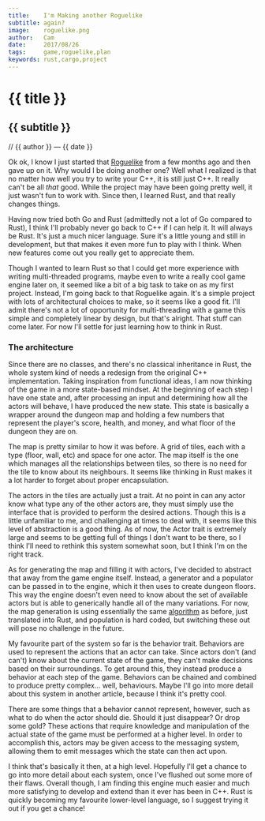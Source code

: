 ```yaml
---
title:    I'm Making another Roguelike
subtitle: again?
image:    roguelike.png
author:   Cam
date:     2017/08/26
tags:     game,roguelike,plan
keywords: rust,cargo,project
---
```

# {{ title }}
## {{ subtitle }}

// {{ author }} &mdash; {{ date }}

Ok ok, I know I just started that [Roguelike][] from a few months ago and then
gave up on it. Why would I be doing another one? Well what I realized is that no
matter how well you try to write your C++, it is still just C++. It really can't
be all *that* good. While the project may have been going pretty well, it just
wasn't fun to work with. Since then, I learned Rust, and that really changes
things.

Having now tried both Go and Rust (admittedly not a lot of Go compared to Rust),
I think I'll probably never go back to C++ if I can help it. It will always be
Rust. It's just a much nicer language. Sure it's a little young and still in
development, but that makes it even more fun to play with I think. When new
features come out you really get to appreciate them.

Though I wanted to learn Rust so that I could get more experience with writing
multi-threaded programs, maybe even to write a really cool game engine later on,
it seemed like a bit of a big task to take on as my first project. Instead, I'm
going back to that Roguelike again. It's a simple project with lots of
architectural choices to make, so it seems like a good fit. I'll admit there's
not a lot of opportunity for multi-threading with a game this simple and
completely linear by design, but that's alright. That stuff can come later. For
now I'll settle for just learning how to think in Rust.

### The architecture

Since there are no classes, and there's no classical inheritance in Rust, the
whole system kind of needs a redesign from the original C++ implementation.
Taking inspiration from functional ideas, I am now thinking of the game in a
more state-based mindset. At the beginning of each step I have one state and,
after processing an input and determining how all the actors will behave, I have
produced the new state. This state is basically a wrapper around the dungeon map
and holding a few numbers that represent the player's score, health, and money,
and what floor of the dungeon they are on.

The map is pretty similar to how it was before. A grid of tiles, each with a
type (floor, wall, etc) and space for one actor. The map itself is the one which
manages all the relationships between tiles, so there is no need for the tile to
know about its neighbours. It seems like thinking in Rust makes it a lot harder
to forget about proper encapsulation.

The actors in the tiles are actually just a trait. At no point in can any actor
know what type any of the other actors are, they must simply use the interface
that is provided to perform the desired actions. Though this is a little
unfamiliar to me, and challenging at times to deal with, it seems like this
level of abstraction is a good thing. As of now, the Actor trait is extremely
large and seems to be getting full of things I don't want to be there, so I
think I'll need to rethink this system somewhat soon, but I think I'm on the
right track.

As for generating the map and filling it with actors, I've decided to abstract
that away from the game engine itself. Instead, a generator and a populator can
be passed in to the engine, which it then uses to create dungeon floors. This
way the engine doesn't even need to know about the set of available actors but
is able to generically handle all of the many variations. For now, the map
generation is using essentially the same [algorithm][] as before, just translated
into Rust, and population is hard coded, but switching these out will pose no
challenge in the future.

My favourite part of the system so far is the behavior trait. Behaviors are used
to represent the actions that an actor can take. Since actors don't (and can't)
know about the current state of the game, they can't make decisions based on
their surroundings. To get around this, they instead produce a behavior at each
step of the game. Behaviors can be chained and combined to produce pretty
complex... well, behaviours. Maybe I'll go into more detail about this system in
another article, because I think it's pretty cool.

There are some things that a behavior cannot represent, however, such as what to
do when the actor should die. Should it just disappear? Or drop some gold? These
actions that require knowledge and manipulation of the actual state of the game
must be performed at a higher level. In order to accomplish this, actors may be
given access to the messaging system, allowing them to emit messages which the
state can then act upon.

I think that's basically it then, at a high level. Hopefully I'll get a chance
to go into more detail about each system, once I've flushed out some more of
their flaws. Overall though, I am finding this engine much easier and much more
satisfying to develop and extend than it ever has been in C++. Rust is quickly
becoming my favourite lower-level language, so I suggest trying it out if you
get a chance!

[Roguelike]: /post/20170422
[algorithm]: /post/20170425
